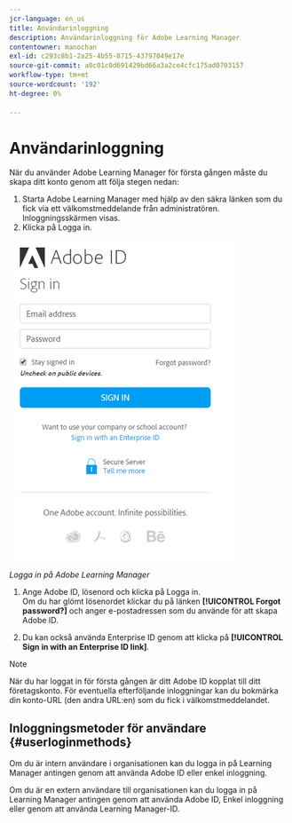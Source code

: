 ```yaml
---
jcr-language: en_us
title: Användarinloggning
description: Användarinloggning för Adobe Learning Manager
contentowner: manochan
exl-id: c293c8b1-2a25-4b55-8715-43797049e17e
source-git-commit: a0c01c0d691429bd66a3a2ce4cfc175ad0703157
workflow-type: tm+mt
source-wordcount: '192'
ht-degree: 0%

---
```


# Användarinloggning

När du använder Adobe Learning Manager för första gången måste du skapa ditt konto genom att följa stegen nedan:

1. Starta Adobe Learning Manager med hjälp av den säkra länken som du fick via ett välkomstmeddelande från administratören.\
   Inloggningsskärmen visas.
1. Klicka på Logga in.

![](assets/adobeid-signin.png)

*Logga in på Adobe Learning Manager*

1. Ange Adobe ID, lösenord och klicka på Logga in.\
   Om du har glömt lösenordet klickar du på länken **[!UICONTROL Forgot password?]** och anger e-postadressen som du använde för att skapa Adobe ID.

1. Du kan också använda Enterprise ID genom att klicka på **[!UICONTROL Sign in with an Enterprise ID link]**.

>[!NOTE]
>
>När du har loggat in för första gången är ditt Adobe ID kopplat till ditt företagskonto. För eventuella efterföljande inloggningar kan du bokmärka din konto-URL (den andra URL:en) som du fick i välkomstmeddelandet.

## Inloggningsmetoder för användare {#userloginmethods}

Om du är intern användare i organisationen kan du logga in på Learning Manager antingen genom att använda Adobe ID eller enkel inloggning.

Om du är en extern användare till organisationen kan du logga in på Learning Manager antingen genom att använda Adobe ID, Enkel inloggning eller genom att använda Learning Manager-ID.
